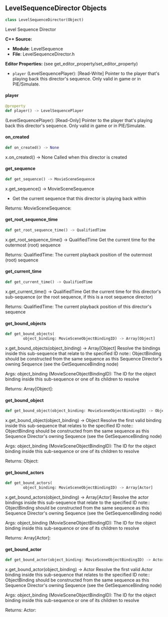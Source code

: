 ## LevelSequenceDirector Objects

```python
class LevelSequenceDirector(Object)
```

Level Sequence Director

**C++ Source:**

- **Module**: LevelSequence
- **File**: LevelSequenceDirector.h

**Editor Properties:** (see get_editor_property/set_editor_property)

- ``player`` (LevelSequencePlayer):  [Read-Write] Pointer to the player that's playing back this director's sequence. Only valid in game or in PIE/Simulate.

<a id="unreal.LevelSequenceDirector.player"></a>

#### player

```python
@property
def player() -> LevelSequencePlayer
```

(LevelSequencePlayer):  [Read-Only] Pointer to the player that's playing back this director's sequence. Only valid in game or in PIE/Simulate.

<a id="unreal.LevelSequenceDirector.on_created"></a>

#### on_created

```python
def on_created() -> None
```

x.on_created() -> None
Called when this director is created

<a id="unreal.LevelSequenceDirector.get_sequence"></a>

#### get_sequence

```python
def get_sequence() -> MovieSceneSequence
```

x.get_sequence() -> MovieSceneSequence
* Get the current sequence that this director is playing back within

Returns:
    MovieSceneSequence:

<a id="unreal.LevelSequenceDirector.get_root_sequence_time"></a>

#### get_root_sequence_time

```python
def get_root_sequence_time() -> QualifiedTime
```

x.get_root_sequence_time() -> QualifiedTime
Get the current time for the outermost (root) sequence

Returns:
    QualifiedTime: The current playback position of the outermost (root) sequence

<a id="unreal.LevelSequenceDirector.get_current_time"></a>

#### get_current_time

```python
def get_current_time() -> QualifiedTime
```

x.get_current_time() -> QualifiedTime
Get the current time for this director's sub-sequence (or the root sequence, if this is a root sequence director)

Returns:
    QualifiedTime: The current playback position of this director's sequence

<a id="unreal.LevelSequenceDirector.get_bound_objects"></a>

#### get_bound_objects

```python
def get_bound_objects(
        object_binding: MovieSceneObjectBindingID) -> Array[Object]
```

x.get_bound_objects(object_binding) -> Array[Object]
Resolve the bindings inside this sub-sequence that relate to the specified ID
note:: ObjectBinding should be constructed from the same sequence as this Sequence Director's owning Sequence (see the GetSequenceBinding node)

Args:
    object_binding (MovieSceneObjectBindingID): The ID for the object binding inside this sub-sequence or one of its children to resolve

Returns:
    Array[Object]:

<a id="unreal.LevelSequenceDirector.get_bound_object"></a>

#### get_bound_object

```python
def get_bound_object(object_binding: MovieSceneObjectBindingID) -> Object
```

x.get_bound_object(object_binding) -> Object
Resolve the first valid binding inside this sub-sequence that relates to the specified ID
note:: ObjectBinding should be constructed from the same sequence as this Sequence Director's owning Sequence (see the GetSequenceBinding node)

Args:
    object_binding (MovieSceneObjectBindingID): The ID for the object binding inside this sub-sequence or one of its children to resolve

Returns:
    Object:

<a id="unreal.LevelSequenceDirector.get_bound_actors"></a>

#### get_bound_actors

```python
def get_bound_actors(
        object_binding: MovieSceneObjectBindingID) -> Array[Actor]
```

x.get_bound_actors(object_binding) -> Array[Actor]
Resolve the actor bindings inside this sub-sequence that relate to the specified ID
note:: ObjectBinding should be constructed from the same sequence as this Sequence Director's owning Sequence (see the GetSequenceBinding node)

Args:
    object_binding (MovieSceneObjectBindingID): The ID for the object binding inside this sub-sequence or one of its children to resolve

Returns:
    Array[Actor]:

<a id="unreal.LevelSequenceDirector.get_bound_actor"></a>

#### get_bound_actor

```python
def get_bound_actor(object_binding: MovieSceneObjectBindingID) -> Actor
```

x.get_bound_actor(object_binding) -> Actor
Resolve the first valid Actor binding inside this sub-sequence that relates to the specified ID
note:: ObjectBinding should be constructed from the same sequence as this Sequence Director's owning Sequence (see the GetSequenceBinding node)

Args:
    object_binding (MovieSceneObjectBindingID): The ID for the object binding inside this sub-sequence or one of its children to resolve

Returns:
    Actor:

<a id="unreal.LevelSequencePlayer"></a>